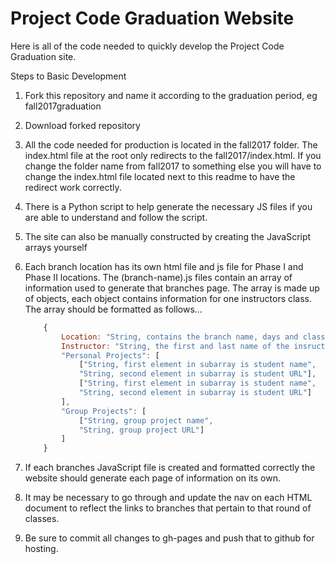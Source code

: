 # Project Code Graduation Website

Here is all of the code needed to quickly develop the Project Code Graduation site.

Steps to Basic Development

1. Fork this repository and name it according to the graduation period, eg fall2017graduation
2. Download forked repository
3. All the code needed for production is located in the fall2017 folder. The index.html file at the root only redirects to the fall2017/index.html.  If you change the folder name from fall2017 to something else you will have to change the index.html file located next to this readme to have the redirect work correctly.
4. There is a Python script to help generate the necessary JS files if you are able to understand and follow the script.
5. The site can also be manually constructed by creating the JavaScript arrays yourself 
6. Each branch location has its own html file and js file for Phase I and Phase II locations.  The (branch-name).js files contain an array of information used to generate that branches page.  The array is made up of objects, each object contains information for one instructors class.  The array should be formatted as follows...

	```javascript
		{
			Location: "String, contains the branch name, days and class time",
			Instructor: "String, the first and last name of the insructor",
			"Personal Projects": [ 
				["String, first element in subarray is student name", 
				"String, second element in subarray is student URL"],
				["String, first element in subarray is student name", 
				"String, second element in subarray is student URL"]
			],
			"Group Projects": [
				["String, group project name", 
				"String, group project URL"]
			]
		}
	````
	
7. If each branches JavaScript file is created and formatted correctly the website should generate each page of information on its own.
8. It may be necessary to go through and update the nav on each HTML document to reflect the links to branches that pertain to that round of classes.
9.  Be sure to commit all changes to gh-pages and push that to github for hosting.